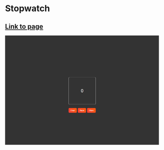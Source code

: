 # Stopwatch
## [Link to page](https://frontenderboy.github.io/StopWatch/)
![](/preview-image.png "Stopwatch")